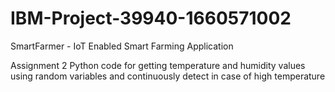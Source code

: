 # IBM-Project-39940-1660571002
SmartFarmer - IoT Enabled Smart Farming Application

Assignment 2
Python code for getting temperature and humidity values using random variables 
and continuously detect in case of high temperature

